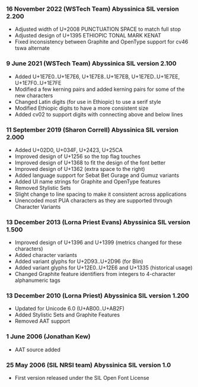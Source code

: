 
### 16 November 2022 (WSTech Team) Abyssinica SIL version 2.200
- Adjusted width of U+2008 PUNCTUATION SPACE to match full stop
- Adjusted design of U+1395 ETHIOPIC TONAL MARK KENAT
- Fixed inconsistency between Graphite and OpenType support for cv46 tswa alternate

### 9 June 2021 (WSTech Team) Abyssinica SIL version 2.100
- Added U+1E7E0..U+1E7E6, U+1E7E8..U+1E7EB, U+1E7ED..U+1E7EE, U+1E7F0..U+1E7FE
- Modified a few kerning pairs and added kerning pairs for some of the new characters
- Changed Latin digits (for use in Ethiopic) to use a serif style
- Modified Ethiopic digits to have a more consistent size
- Added cv02 to support digits with connecting above and below lines

### 11 September 2019 (Sharon Correll) Abyssinica SIL version 2.000
- Added U+02D0, U+034F, U+2423, U+25CA
- Improved design of U+1256 so the top flag touches
- Improved design of U+1368 to fit the design of the font better
- Improved design of U+1362 (extra space to the right)
- Added language support for Sebat Bet Gurage and Gumuz variants
- Added UI name strings for Graphite and OpenType features
- Removed Stylistic Sets
- Slight change to line spacing to make it consistent across applications
- Unencoded most PUA characters as they are supported through Character Variants

### 13 December 2013 (Lorna Priest Evans) Abyssinica SIL version 1.500
- Improved design of U+1396 and U+1399 (metrics changed for these characters)
- Added character variants
- Added variant glyphs for U+2D93..U+2D96 (for Blin)
- Added variant glyphs for U+12E0..U+12E6 and U+1335 (historical usage)
- Changed Graphite feature identifiers from integers to 4-character 
  alphanumeric tags

### 13 December 2010 (Lorna Priest) Abyssinica SIL version 1.200
- Updated for Unicode 6.0 (U+AB00..U+AB2F)
- Added Stylistic Sets and Graphite Features
- Removed AAT support

### 1 June 2006 (Jonathan Kew)
- AAT source added

### 25 May 2006 (SIL NRSI team)  Abyssinica SIL version 1.0
- First version released under the SIL Open Font License
